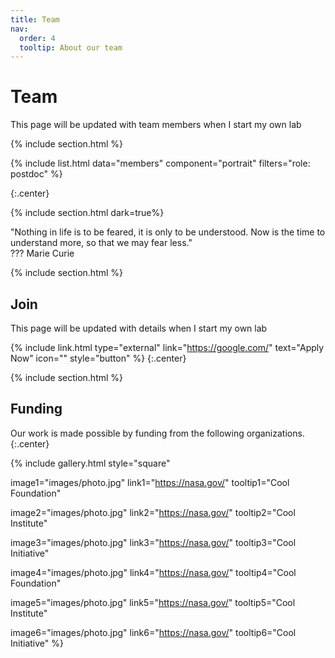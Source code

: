 ```yaml
---
title: Team
nav:
  order: 4
  tooltip: About our team
---
```


# <i class="fas fa-users"></i>Team

This page will be updated with team members when I start my own lab

{% include section.html %}

{%
  include list.html
  data="members"
  component="portrait"
  filters="role: postdoc"
%}

{:.center}

{% include section.html dark=true%}

"Nothing in life is to be feared, it is only to be understood. Now is the time to understand more, so that we may fear less."  
??? Marie Curie

{% include section.html %}

## Join

This page will be updated with details when I start my own lab

{% include link.html type="external" link="https://google.com/" text="Apply Now" icon="" style="button" %}
{:.center}

{% include section.html %}

## Funding

Our work is made possible by funding from the following organizations.
{:.center}

{%
  include gallery.html
  style="square"

  image1="images/photo.jpg"
  link1="https://nasa.gov/"
  tooltip1="Cool Foundation"

  image2="images/photo.jpg"
  link2="https://nasa.gov/"
  tooltip2="Cool Institute"

  image3="images/photo.jpg"
  link3="https://nasa.gov/"
  tooltip3="Cool Initiative"

  image4="images/photo.jpg"
  link4="https://nasa.gov/"
  tooltip4="Cool Foundation"

  image5="images/photo.jpg"
  link5="https://nasa.gov/"
  tooltip5="Cool Institute"

  image6="images/photo.jpg"
  link6="https://nasa.gov/"
  tooltip6="Cool Initiative"
%}

